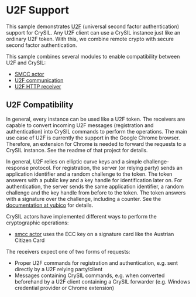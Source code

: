 # U2F Support

This sample demonstrates [U2F](https://www.yubico.com/applications/fido/) (universal second factor authentication) support for CrySIL. Any U2F client can use a CrySIL instance just like an ordinary U2F token. With this, we combine remote crypto with secure second factor authentication.

This sample combines several modules to enable compatibility between U2F and CrySIL:

* [SMCC actor](./../../modules/actors/java/smcc/)
* [U2F communication](./../../modules/communications/java/u2f-commons/)
* [U2F HTTP receiver](./../../modules/communications/java/u2f-http-json-receiver/)

## U2F Compatibility

In general, every instance can be used like a U2F token. The receivers are capable to convert incoming U2F messages (registration and authentication) into CrySIL commands to perform the operations. The main use case of U2F is currently the support in the Google Chrome browser. Therefore, an extension for Chrome is needed to forward the requests to a CrySIL instance. See the readme of that project for details.

In general, U2F relies on elliptic curve keys and a simple challenge-response protocol. For registration, the server (or relying party) sends an application identifier and a random challenge to the token. The token answers with a public key and a key handle for identification later on. For authentication, the server sends the same application identifier, a random challenge and the key handle from before to the token. The token answers with a signature over the challenge, including a counter. See the [documentation at yubico](https://developers.yubico.com/U2F/Protocol_details/Overview.html) for details.

CrySIL actors have implemented different ways to perform the cryptographic operations:

* [smcc actor](./../../modules/actors/java/smcc/) uses the ECC key on a signature card like the Austrian Citizen Card

The receivers expect one of two forms of requests:

* Proper U2F commands for registration and authentication, e.g. sent directly by a U2F relying party/client
* Messages containing CrySIL commands, e.g. when converted beforehand by a U2F client containing a CrySIL forwarder (e.g. Windows credential provider or Chrome extension)
